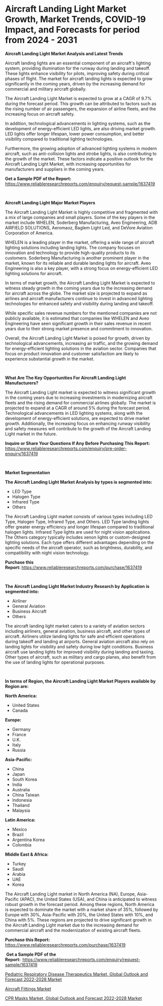 <p><h1>Aircraft Landing Light Market Growth, Market Trends, COVID-19 Impact, and Forecasts for period from 2024 - 2031</h1></p><p><strong>Aircraft Landing Light Market Analysis and Latest Trends</strong></p>
<p><p>Aircraft landing lights are an essential component of an aircraft's lighting system, providing illumination for the runway during landing and takeoff. These lights enhance visibility for pilots, improving safety during critical phases of flight. The market for aircraft landing lights is expected to grow significantly in the coming years, driven by the increasing demand for commercial and military aircraft globally.</p><p>The Aircraft Landing Light Market is expected to grow at a CAGR of 9.7% during the forecast period. This growth can be attributed to factors such as the rising number of air passengers, the expansion of airline fleets, and the increasing focus on aircraft safety.</p><p>In addition, technological advancements in lighting systems, such as the development of energy-efficient LED lights, are also driving market growth. LED lights offer longer lifespan, lower power consumption, and better visibility compared to traditional lighting technologies.</p><p>Furthermore, the growing adoption of advanced lighting systems in modern aircraft, such as anti-collision lights and strobe lights, is also contributing to the growth of the market. These factors indicate a positive outlook for the Aircraft Landing Light Market, with increasing opportunities for manufacturers and suppliers in the coming years.</p></p>
<p><strong>Get a Sample PDF of the Report:&nbsp;</strong> <a href="https://www.reliableresearchreports.com/enquiry/request-sample/1637419">https://www.reliableresearchreports.com/enquiry/request-sample/1637419</a></p>
<p>&nbsp;</p>
<p><strong>Aircraft Landing Light Major Market Players</strong></p>
<p><p>The Aircraft Landing Light Market is highly competitive and fragmented with a mix of large companies and small players. Some of the key players in the market include WHELEN, Soderberg Manufacturing, Aveo Engineering, ADB AIRFIELD SOLUTIONS, Aeromaoz, Baglem Light Led, and DeVore Aviation Corporation of America.</p><p>WHELEN is a leading player in the market, offering a wide range of aircraft lighting solutions including landing lights. The company focuses on innovation and technology to provide high-quality products to its customers. Soderberg Manufacturing is another prominent player in the market, known for its reliable and durable landing lights for aircraft. Aveo Engineering is also a key player, with a strong focus on energy-efficient LED lighting solutions for aircraft.</p><p>In terms of market growth, the Aircraft Landing Light Market is expected to witness steady growth in the coming years due to the increasing demand for aircraft across the globe. The market size is projected to expand as airlines and aircraft manufacturers continue to invest in advanced lighting technologies for enhanced safety and visibility during landing and takeoff.</p><p>While specific sales revenue numbers for the mentioned companies are not publicly available, it is estimated that companies like WHELEN and Aveo Engineering have seen significant growth in their sales revenue in recent years due to their strong market presence and commitment to innovation.</p><p>Overall, the Aircraft Landing Light Market is poised for growth, driven by technological advancements, increasing air traffic, and the growing demand for energy-efficient lighting solutions in the aviation sector. Companies that focus on product innovation and customer satisfaction are likely to experience substantial growth in the market.</p></p>
<p>&nbsp;</p>
<p><strong>What Are The Key Opportunities For Aircraft Landing Light Manufacturers?</strong></p>
<p><p>The Aircraft Landing Light market is expected to witness significant growth in the coming years due to increasing investments in modernizing aircraft fleets and the rising demand for commercial airlines globally. The market is projected to expand at a CAGR of around 5% during the forecast period. Technological advancements in LED lighting systems, along with the development of energy-efficient solutions, are expected to drive market growth. Additionally, the increasing focus on enhancing runway visibility and safety measures will contribute to the growth of the Aircraft Landing Light market in the future.</p></p>
<p><strong>Inquire or Share Your Questions If Any Before Purchasing This Report:</strong> <a href="https://www.reliableresearchreports.com/enquiry/pre-order-enquiry/1637419">https://www.reliableresearchreports.com/enquiry/pre-order-enquiry/1637419</a></p>
<p>&nbsp;</p>
<p><strong>Market Segmentation</strong></p>
<p><strong>The Aircraft Landing Light Market Analysis by types is segmented into:</strong></p>
<p><ul><li>LED Type</li><li>Halogen Type</li><li>Infrared Type</li><li>Others</li></ul></p>
<p><p>The Aircraft Landing Light market consists of various types including LED Type, Halogen Type, Infrared Type, and Others. LED Type landing lights offer greater energy efficiency and longer lifespan compared to traditional halogen lights. Infrared Type lights are used for night vision applications. The Others category typically includes xenon lights or custom-designed lighting solutions. Each type offers different advantages depending on the specific needs of the aircraft operator, such as brightness, durability, and compatibility with night vision technology.</p></p>
<p><strong>Purchase this Report:&nbsp;</strong><a href="https://www.reliableresearchreports.com/purchase/1637419">https://www.reliableresearchreports.com/purchase/1637419</a></p>
<p>&nbsp;</p>
<p><strong>The Aircraft Landing Light Market Industry Research by Application is segmented into:</strong></p>
<p><ul><li>Airliner</li><li>General Aviation</li><li>Business Aircraft</li><li>Others</li></ul></p>
<p><p>The aircraft landing light market caters to a variety of aviation sectors including airliners, general aviation, business aircraft, and other types of aircraft. Airliners utilize landing lights for safe and efficient operations during takeoff and landing at airports. General aviation aircraft also rely on landing lights for visibility and safety during low light conditions. Business aircraft use landing lights for improved visibility during landing and taxiing. Other types of aircraft, such as military and cargo planes, also benefit from the use of landing lights for operational purposes.</p></p>
<p>&nbsp;</p>
<p><strong>In terms of Region, the Aircraft Landing Light Market Players available by Region are:</strong></p>
<p>
    <p> <strong> North America: </strong>
        <ul>
            <li>United States</li>
            <li>Canada</li>
        </ul>
        </p> 
    <p> <strong> Europe: </strong>
        <ul>
            <li>Germany</li>
            <li>France</li>
            <li>U.K.</li>
            <li>Italy</li>
            <li>Russia</li>
        </ul>
        </p> 
    <p> <strong> Asia-Pacific: </strong>
        <ul>
            <li>China</li>
            <li>Japan</li>
            <li>South Korea</li>
            <li>India</li>
            <li>Australia</li>
            <li>China Taiwan</li>
            <li>Indonesia</li>
            <li>Thailand</li>
            <li>Malaysia</li>
        </ul>
        </p> 
    <p> <strong> Latin America: </strong>
        <ul>
            <li>Mexico</li>
            <li>Brazil</li>
            <li>Argentina Korea</li>
            <li>Colombia</li>
        </ul>
        </p> 
    <p> <strong> Middle East & Africa: </strong>
        <ul>
            <li>Turkey</li>
            <li>Saudi</li>
            <li>Arabia</li>
            <li>UAE</li>
            <li>Korea</li>
        </ul>
    </p>
    </p>
<p><p>The Aircraft Landing Light market in North America (NA), Europe, Asia-Pacific (APAC), the United States (USA), and China is anticipated to witness robust growth in the forecast period. Among these regions, North America is expected to dominate the market with a market share of 35%, followed by Europe with 30%, Asia-Pacific with 20%, the United States with 10%, and China with 5%. These regions are projected to drive significant growth in the Aircraft Landing Light market due to the increasing demand for commercial aircraft and the modernization of existing aircraft fleets.</p></p>
<p><strong>Purchase this Report: </strong><a href="https://www.reliableresearchreports.com/purchase/1637419">https://www.reliableresearchreports.com/purchase/1637419</a></p>
<p>&nbsp;<strong>Get a Sample PDF of the Report:&nbsp;&nbsp;</strong><a href="https://www.reliableresearchreports.com/enquiry/request-sample/1637419">https://www.reliableresearchreports.com/enquiry/request-sample/1637419</a></p>
<p><strong></strong></p>
<p><p><a href="https://view.publitas.com/reportprime-1/pediatric-respiratory-disease-therapeutics-market-global-outlook-and-forecast-2022-2028-market-insights-market-players-and-forecast-till-2030/">Pediatric Respiratory Disease Therapeutics Market, Global Outlook and Forecast 2022-2028 Market</a></p><p><a href="https://github.com/Alonsoolds3wq1d81czn8rbol/Market-Research-Report-List-1/blob/main/aircraft-fittings-market.md">Aircraft Fittings Market</a></p><p><a href="https://view.publitas.com/reportprime-1/decoding-the-cpr-masks-market-global-outlook-and-forecast-2022-2028-market-a-deep-dive-into-the-latest-market-trends-market-segmentation-and-competitive-analysis/">CPR Masks Market, Global Outlook and Forecast 2022-2028 Market</a></p></p>